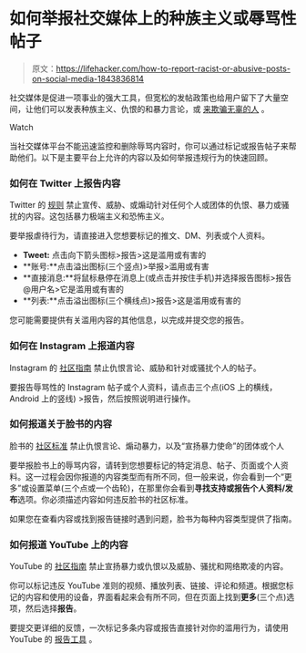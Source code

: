 # 如何举报社交媒体上的种族主义或辱骂性帖子

> 原文：<https://lifehacker.com/how-to-report-racist-or-abusive-posts-on-social-media-1843836814>

社交媒体是促进一项事业的强大工具，但宽松的发帖政策也给用户留下了大量空间，让他们可以发表种族主义、仇恨的和暴力言论，或 [来欺骗无辜的人](https://gizmodo.com/nypd-union-doxes-mayors-daughter-on-twitter-1843813751) 。

Watch

当社交媒体平台不能迅速监控和删除辱骂内容时，你可以通过标记或报告帖子来帮助他们。以下是主要平台上允许的内容以及如何举报违规行为的快速回顾。

### 如何在 Twitter 上报告内容

Twitter 的 [规则](https://help.twitter.com/en/rules-and-policies/twitter-rules) 禁止宣传、威胁、或煽动针对任何个人或团体的仇恨、暴力或骚扰的内容。这包括暴力极端主义和恐怖主义。

要举报虐待行为，请直接进入您想要标记的推文、DM、列表或个人资料。

*   **Tweet:** 点击向下箭头图标>报告>这是滥用或有害的
*   **账号:**点击溢出图标(三个竖点)>举报>滥用或有害
*   **直接消息:**将鼠标悬停在消息上(或点击并按住手机)并选择报告图标>报告@用户名>它是滥用或有害的
*   **列表:**点击溢出图标(三个横线点)>报告>这是滥用或有害的

您可能需要提供有关滥用内容的其他信息，以完成并提交您的报告。

### 如何在 Instagram 上报道内容

Instagram 的 [社区指南](https://help.instagram.com/477434105621119) 禁止仇恨言论、威胁和针对或骚扰个人的帖子。

要报告辱骂性的 Instagram 帖子或个人资料，请点击三个点(iOS 上的横线，Android 上的竖线) >报告，然后按照说明进行操作。

### 如何报道关于脸书的内容

脸书的 [社区标准](https://www.facebook.com/communitystandards/violence_criminal_behavior) 禁止仇恨言论、煽动暴力，以及“宣扬暴力使命”的团体或个人

要举报脸书上的辱骂内容，请转到您想要标记的特定消息、帖子、页面或个人资料。这一过程会因你报道的内容类型而有所不同，但一般来说，你会看到一个“更多”或设置菜单(三个点或一个齿轮)，在那里你会看到**寻找支持或报告个人资料/发布**选项。你必须描述内容如何违反脸书的社区标准。

如果您在查看内容或找到报告链接时遇到问题，脸书为每种内容类型提供了指南。

### 如何报道 YouTube 上的内容

YouTube 的 [社区指南](https://www.youtube.com/about/policies/#community-guidelines) 禁止宣扬暴力或仇恨以及威胁、骚扰和网络欺凌的内容。

你可以标记违反 YouTube 准则的视频、播放列表、链接、评论和频道。根据您标记的内容和使用的设备，界面看起来会有所不同，但在页面上找到**更多**(三个点)选项，然后选择**报告**。

要提交更详细的反馈，一次标记多条内容或报告直接针对你的滥用行为，请使用 YouTube 的 [报告工具](http://www.youtube.com/reportabuse) 。